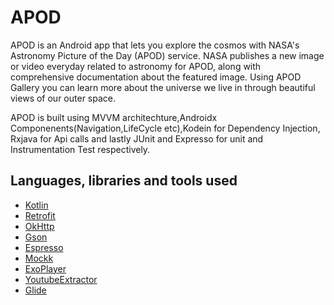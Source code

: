 # APOD

APOD  is an Android app that lets you explore the cosmos with NASA's Astronomy Picture of the Day (APOD) service. NASA publishes a new image or video everyday related to astronomy for APOD, along with comprehensive documentation about the featured image. Using APOD Gallery you can learn more about the universe we live in through beautiful views of our outer space.

APOD is built using MVVM architechture,Androidx Componenents(Navigation,LifeCycle etc),Kodein for Dependency Injection,
Rxjava for Api calls and lastly JUnit and Expresso for unit and Instrumentation Test respectively.

## Languages, libraries and tools used
* [Kotlin](https://kotlinlang.org/)
* [Retrofit](http://square.github.io/retrofit/)
* [OkHttp](http://square.github.io/okhttp/)
* [Gson](https://github.com/google/gson)
* [Espresso](https://developer.android.com/training/testing/espresso/index.html)
* [Mockk](https://mockk.io/ANDROID.html)
* [ExoPlayer](https://github.com/google/ExoPlayer)
* [YoutubeExtractor](https://github.com/HaarigerHarald/android-youtubeExtractor)
* [Glide](https://github.com/bumptech/glide)

